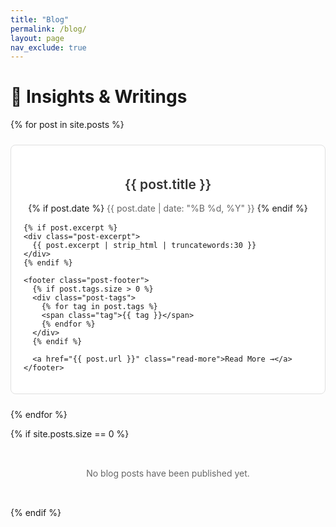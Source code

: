 ```yaml
---
title: "Blog"
permalink: /blog/
layout: page
nav_exclude: true
---
```


# 📝 Insights & Writings

<div class="blog-grid">
{% for post in site.posts %}
  <article class="blog-post-card">
    <header class="post-header">
      <h2 class="post-title">
        <a href="{{ post.url }}">{{ post.title }}</a>
      </h2>
      {% if post.date %}
      <time datetime="{{ post.date | date_to_xmlschema }}" class="post-date">
        {{ post.date | date: "%B %d, %Y" }}
      </time>
      {% endif %}
    </header>

    {% if post.excerpt %}
    <div class="post-excerpt">
      {{ post.excerpt | strip_html | truncatewords:30 }}
    </div>
    {% endif %}

    <footer class="post-footer">
      {% if post.tags.size > 0 %}
      <div class="post-tags">
        {% for tag in post.tags %}
        <span class="tag">{{ tag }}</span>
        {% endfor %}
      </div>
      {% endif %}

      <a href="{{ post.url }}" class="read-more">Read More →</a>
    </footer>
  </article>
{% endfor %}
</div>

{% if site.posts.size == 0 %}
<p class="no-posts">No blog posts have been published yet.</p>
{% endif %}

<style>
.blog-grid {
  display: grid;
  grid-template-columns: repeat(auto-fill, minmax(300px, 1fr));
  gap: 1.5rem;
}

.blog-post-card {
  border: 1px solid #e0e0e0;
  border-radius: 8px;
  padding: 1.25rem;
  transition: box-shadow 0.3s ease;
  background-color: #ffffff;
}

.blog-post-card:hover {
  box-shadow: 0 4px 6px rgba(0, 0, 0, 0.1);
}

.post-header {
  margin-bottom: 1rem;
}

.post-title a {
  color: #333;
  text-decoration: none;
  font-weight: 600;
}

.post-title a:hover {
  color: #0066cc;
}

.post-date {
  color: #666;
  font-size: 0.875rem;
}

.post-excerpt {
  color: #555;
  margin-bottom: 1rem;
}

.post-footer {
  display: flex;
  justify-content: space-between;
  align-items: center;
  border-top: 1px solid #f0f0f0;
  padding-top: 1rem;
}

.post-tags {
  display: flex;
  gap: 0.5rem;
}

.tag {
  background-color: #f4f4f4;
  color: #333;
  padding: 0.25rem 0.5rem;
  border-radius: 4px;
  font-size: 0.75rem;
}

.read-more {
  color: #0066cc;
  text-decoration: none;
  font-weight: 500;
}

.no-posts {
  text-align: center;
  color: #666;
  padding: 2rem;
}
</style>
